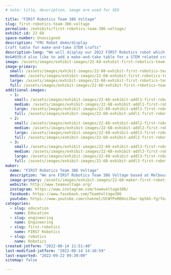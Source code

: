 ```yaml
---
# note: title, description, image are used for SEO

title: "FIRST Robotics Team 386 Voltage"
slug: first-robotics-team-386-voltage
permalink: /exhibits/first-robotics-team-386-voltage/
exhibit-id: 22-68
space-number: Unassigned
description: "FRC Robot demo/display
Craft table for make-and-take STEM crafts"
description-long: "We will display our 2022 FIRST Robotics robot which won the Tallahassee regional competition and also competed at the Orlando regional and World Championships in Houston.  If space permits we can demonstrate it&#039;s ability to drive, track vision targets, collect balls and shoot. If not, we can just explain the operation and have a video display.
We&#039;d also like to add a make-and-take table for a STEM related craft such as paper circuits using copper tape and LEDs."
image: /assets/images/exhibit-images/22-68-exhibit-first-robotics-team-386-voltage-pxl-20220421-200511789-large.jpg
image-primary: 
  small: /assets/images/exhibit-images/22-68-exhibit-first-robotics-team-386-voltage-pxl-20220421-200511789-small.jpg
  medium: /assets/images/exhibit-images/22-68-exhibit-first-robotics-team-386-voltage-pxl-20220421-200511789-medium.jpg
  large: /assets/images/exhibit-images/22-68-exhibit-first-robotics-team-386-voltage-pxl-20220421-200511789-large.jpg
  full: /assets/images/exhibit-images/22-68-exhibit-first-robotics-team-386-voltage-pxl-20220421-200511789-full.jpg
additional-images: 
  - 1:
    small: /assets/images/exhibit-images/22-68-exhibit-addl1-first-robotics-team-386-voltage-img-0229-small.JPG
    medium: /assets/images/exhibit-images/22-68-exhibit-addl1-first-robotics-team-386-voltage-img-0229-medium.JPG
    large: /assets/images/exhibit-images/22-68-exhibit-addl1-first-robotics-team-386-voltage-img-0229-large.JPG
    full: /assets/images/exhibit-images/22-68-exhibit-addl1-first-robotics-team-386-voltage-img-0229-full.JPG
  - 2:
    small: /assets/images/exhibit-images/22-68-exhibit-addl2-first-robotics-team-386-voltage-pxl-20220814-142456032-portrait-small.jpg
    medium: /assets/images/exhibit-images/22-68-exhibit-addl2-first-robotics-team-386-voltage-pxl-20220814-142456032-portrait-medium.jpg
    large: /assets/images/exhibit-images/22-68-exhibit-addl2-first-robotics-team-386-voltage-pxl-20220814-142456032-portrait-large.jpg
    full: /assets/images/exhibit-images/22-68-exhibit-addl2-first-robotics-team-386-voltage-pxl-20220814-142456032-portrait-full.jpg
  - 3:
    small: /assets/images/exhibit-images/22-68-exhibit-addl3-first-robotics-team-386-voltage-pxl-20220814-142503770-portrait-small.jpg
    medium: /assets/images/exhibit-images/22-68-exhibit-addl3-first-robotics-team-386-voltage-pxl-20220814-142503770-portrait-medium.jpg
    large: /assets/images/exhibit-images/22-68-exhibit-addl3-first-robotics-team-386-voltage-pxl-20220814-142503770-portrait-large.jpg
    full: /assets/images/exhibit-images/22-68-exhibit-addl3-first-robotics-team-386-voltage-pxl-20220814-142503770-portrait-full.jpg
maker: 
  name: "FIRST Robotics Team 386 Voltage"
  description: "We are FIRST Robotics Team 386 Voltage based at Melbourne High School in Brevard County Florida."
  image-primary: /assets/images/exhibit-images/22-68-maker-first-robotics-team-386-voltage-2022-team-voltage-official-logo-do-not-change-under-penalty-of-death-medium.png
  website: http://www.teamvoltage.org/
  instagram: https://www.instagram.com/teamvoltage386/
  facebook: https://www.facebook.com/TeamVoltage386
  youtube: https://www.youtube.com/channel/UCWYPeRD6nzJ6wr-bpSkh-Yg/featured
categories: 
  - slug: education
    name: Education
  - slug: engineering
    name: Engineering
  - slug: first-robotics
    name: FIRST Robotics
  - slug: robotics
    name: Robotics
created-jotform: "2022-08-14 11:51:48"
last-modified-jotform: "2022-08-14 14:10:59"
last-exported: "2022-09-22 09:30:00"
sitemap: false

---
```

